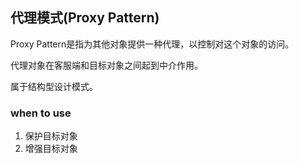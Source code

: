 ## 代理模式(Proxy Pattern)

Proxy Pattern是指为其他对象提供一种代理，以控制对这个对象的访问。

代理对象在客服端和目标对象之间起到中介作用。

属于结构型设计模式。

### when to use
1. 保护目标对象
2. 增强目标对象